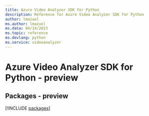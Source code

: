 ```yaml
---
title: Azure Video Analyzer SDK for Python
description: Reference for Azure Video Analyzer SDK for Python
author: lmazuel
ms.author: lmazuel
ms.data: 04/14/2023
ms.topic: reference
ms.devlang: python
ms.service: videoanalyzer
---
```

# Azure Video Analyzer SDK for Python - preview
## Packages - preview
[!INCLUDE [packages](video-analyzer-index.md)]